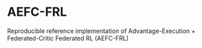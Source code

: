 # AEFC-FRL
Reproducible reference implementation of Advantage-Execution + Federated-Critic Federated RL (AEFC-FRL) 
